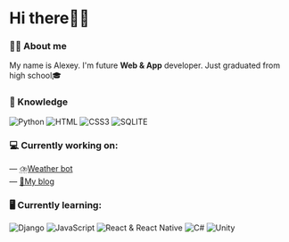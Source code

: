 <h1>Hi there🖐🏼</h1>
<h3>👨‍💻 About me</h3>
<p>My name is Alexey. I'm future <b>Web & App</b> developer. Just graduated from high school🎓</p>

<h3>📖 Knowledge</h3>
<p>
<img src="https://img.shields.io/badge/Python-blue?style=for-the-badge&logo=Python&logoColor=white" alt="Python">
<img src="https://img.shields.io/badge/html5-%23E34F26.svg?style=for-the-badge&logo=html5&logoColor=white" alt="HTML">
<img src="https://img.shields.io/badge/css3-%231572B6.svg?style=for-the-badge&logo=css3&logoColor=white" alt="CSS3">
<img src="https://img.shields.io/badge/sqlite-%2307405e.svg?style=for-the-badge&logo=sqlite&logoColor=white" alt="SQLITE">
</p>

<h3>💻 Currently working on:</h3>
<p>— <a href="https://github.com/Alexey045/WeatherBot">⛈️Weather bot</a>
<br>
— <a href="https://github.com/Alexey045/MyBlog">🤩My blog</a>
</p>

<h3>🖥️ Currently learning:</h3>
<p>
<img src="https://img.shields.io/badge/django-%23092E20.svg?style=for-the-badge&logo=django&logoColor=white" alt="Django">
<img src="https://img.shields.io/badge/javascript-%23323330.svg?style=for-the-badge&logo=javascript&logoColor=%23F7DF1E" alt="JavaScript">
<img src="https://img.shields.io/badge/react & react native-%2320232a.svg?style=for-the-badge&logo=react&logoColor=%2361DAFB" alt="React & React Native">
<img src="https://img.shields.io/badge/c%23-%23239120.svg?style=for-the-badge&logo=c-sharp&logoColor=white" alt="C#">
<img src="https://img.shields.io/badge/unity-%23000000.svg?style=for-the-badge&logo=unity&logoColor=white" alt="Unity">
</p>
